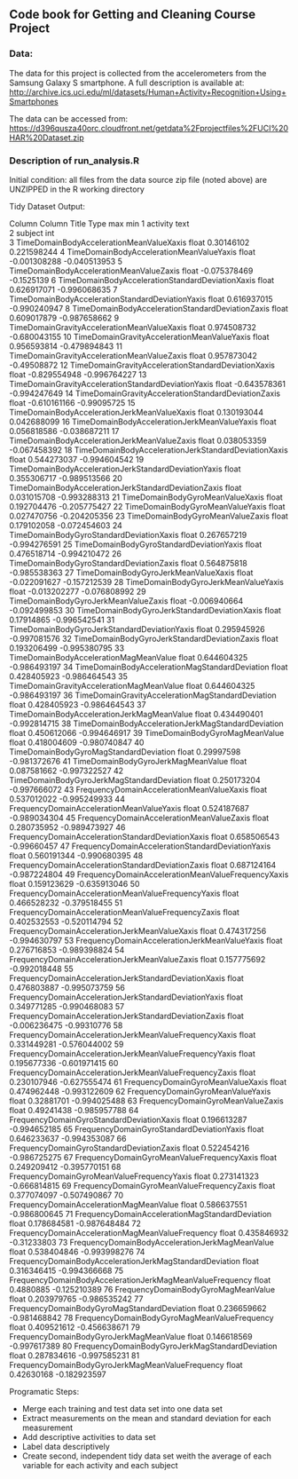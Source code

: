 ##  Code book for Getting and Cleaning Course Project

### Data:
The data for this project is collected from the accelerometers from the Samsung Galaxy S smartphone. 
A full description is available at: http://archive.ics.uci.edu/ml/datasets/Human+Activity+Recognition+Using+Smartphones 

The data can be accessed from: https://d396qusza40orc.cloudfront.net/getdata%2Fprojectfiles%2FUCI%20HAR%20Dataset.zip 

### Description of run_analysis.R 
Initial condition: all files from the data source zip file (noted above) are UNZIPPED in the R working directory

Tidy Dataset Output:

Column	Column Title	Type	max	min
1	activity	text		
2	subject	int		
3	TimeDomainBodyAccelerationMeanValueXaxis	float	0.30146102	0.221598244
4	TimeDomainBodyAccelerationMeanValueYaxis	float	-0.001308288	-0.040513953
5	TimeDomainBodyAccelerationMeanValueZaxis	float	-0.075378469	-0.1525139
6	TimeDomainBodyAccelerationStandardDeviationXaxis	float	0.626917071	-0.996068635
7	TimeDomainBodyAccelerationStandardDeviationYaxis	float	0.616937015	-0.990240947
8	TimeDomainBodyAccelerationStandardDeviationZaxis	float	0.609017879	-0.987658662
9	TimeDomainGravityAccelerationMeanValueXaxis	float	0.974508732	-0.680043155
10	TimeDomainGravityAccelerationMeanValueYaxis	float	0.956593814	-0.479894843
11	TimeDomainGravityAccelerationMeanValueZaxis	float	0.957873042	-0.49508872
12	TimeDomainGravityAccelerationStandardDeviationXaxis	float	-0.829554948	-0.996764227
13	TimeDomainGravityAccelerationStandardDeviationYaxis	float	-0.643578361	-0.994247649
14	TimeDomainGravityAccelerationStandardDeviationZaxis	float	-0.610161166	-0.99095725
15	TimeDomainBodyAccelerationJerkMeanValueXaxis	float	0.130193044	0.042688099
16	TimeDomainBodyAccelerationJerkMeanValueYaxis	float	0.056818586	-0.038687211
17	TimeDomainBodyAccelerationJerkMeanValueZaxis	float	0.038053359	-0.067458392
18	TimeDomainBodyAccelerationJerkStandardDeviationXaxis	float	0.544273037	-0.994604542
19	TimeDomainBodyAccelerationJerkStandardDeviationYaxis	float	0.355306717	-0.989513566
20	TimeDomainBodyAccelerationJerkStandardDeviationZaxis	float	0.031015708	-0.993288313
21	TimeDomainBodyGyroMeanValueXaxis	float	0.192704476	-0.205775427
22	TimeDomainBodyGyroMeanValueYaxis	float	0.027470756	-0.204205356
23	TimeDomainBodyGyroMeanValueZaxis	float	0.179102058	-0.072454603
24	TimeDomainBodyGyroStandardDeviationXaxis	float	0.267657219	-0.994276591
25	TimeDomainBodyGyroStandardDeviationYaxis	float	0.476518714	-0.994210472
26	TimeDomainBodyGyroStandardDeviationZaxis	float	0.564875818	-0.985538363
27	TimeDomainBodyGyroJerkMeanValueXaxis	float	-0.022091627	-0.157212539
28	TimeDomainBodyGyroJerkMeanValueYaxis	float	-0.013202277	-0.076808992
29	TimeDomainBodyGyroJerkMeanValueZaxis	float	-0.006940664	-0.092499853
30	TimeDomainBodyGyroJerkStandardDeviationXaxis	float	0.17914865	-0.996542541
31	TimeDomainBodyGyroJerkStandardDeviationYaxis	float	0.295945926	-0.997081576
32	TimeDomainBodyGyroJerkStandardDeviationZaxis	float	0.193206499	-0.995380795
33	TimeDomainBodyAccelerationMagMeanValue	float	0.644604325	-0.986493197
34	TimeDomainBodyAccelerationMagStandardDeviation	float	0.428405923	-0.986464543
35	TimeDomainGravityAccelerationMagMeanValue	float	0.644604325	-0.986493197
36	TimeDomainGravityAccelerationMagStandardDeviation	float	0.428405923	-0.986464543
37	TimeDomainBodyAccelerationJerkMagMeanValue	float	0.434490401	-0.992814715
38	TimeDomainBodyAccelerationJerkMagStandardDeviation	float	0.450612066	-0.994646917
39	TimeDomainBodyGyroMagMeanValue	float	0.418004609	-0.980740847
40	TimeDomainBodyGyroMagStandardDeviation	float	0.29997598	-0.981372676
41	TimeDomainBodyGyroJerkMagMeanValue	float	0.087581662	-0.997322527
42	TimeDomainBodyGyroJerkMagStandardDeviation	float	0.250173204	-0.997666072
43	FrequencyDomainAccelerationMeanValueXaxis	float	0.537012022	-0.995249933
44	FrequencyDomainAccelerationMeanValueYaxis	float	0.524187687	-0.989034304
45	FrequencyDomainAccelerationMeanValueZaxis	float	0.280735952	-0.989473927
46	FrequencyDomainAccelerationStandardDeviationXaxis	float	0.658506543	-0.99660457
47	FrequencyDomainAccelerationStandardDeviationYaxis	float	0.560191344	-0.990680395
48	FrequencyDomainAccelerationStandardDeviationZaxis	float	0.687124164	-0.987224804
49	FrequencyDomainAccelerationMeanValueFrequencyXaxis	float	0.159123629	-0.635913046
50	FrequencyDomainAccelerationMeanValueFrequencyYaxis	float	0.466528232	-0.379518455
51	FrequencyDomainAccelerationMeanValueFrequencyZaxis	float	0.402532553	-0.520114794
52	FrequencyDomainAccelerationJerkMeanValueXaxis	float	0.474317256	-0.994630797
53	FrequencyDomainAccelerationJerkMeanValueYaxis	float	0.276716853	-0.989398824
54	FrequencyDomainAccelerationJerkMeanValueZaxis	float	0.157775692	-0.992018448
55	FrequencyDomainAccelerationJerkStandardDeviationXaxis	float	0.476803887	-0.995073759
56	FrequencyDomainAccelerationJerkStandardDeviationYaxis	float	0.349771285	-0.990468083
57	FrequencyDomainAccelerationJerkStandardDeviationZaxis	float	-0.006236475	-0.99310776
58	FrequencyDomainAccelerationJerkMeanValueFrequencyXaxis	float	0.331449281	-0.576044002
59	FrequencyDomainAccelerationJerkMeanValueFrequencyYaxis	float	0.195677336	-0.601971415
60	FrequencyDomainAccelerationJerkMeanValueFrequencyZaxis	float	0.230107946	-0.627555474
61	FrequencyDomainGyroMeanValueXaxis	float	0.474962448	-0.993122609
62	FrequencyDomainGyroMeanValueYaxis	float	0.32881701	-0.994025488
63	FrequencyDomainGyroMeanValueZaxis	float	0.49241438	-0.985957788
64	FrequencyDomainGyroStandardDeviationXaxis	float	0.196613287	-0.994652185
65	FrequencyDomainGyroStandardDeviationYaxis	float	0.646233637	-0.994353087
66	FrequencyDomainGyroStandardDeviationZaxis	float	0.522454216	-0.986725275
67	FrequencyDomainGyroMeanValueFrequencyXaxis	float	0.249209412	-0.395770151
68	FrequencyDomainGyroMeanValueFrequencyYaxis	float	0.273141323	-0.666814815
69	FrequencyDomainGyroMeanValueFrequencyZaxis	float	0.377074097	-0.507490867
70	FrequencyDomainAccelerationMagMeanValue	float	0.586637551	-0.986800645
71	FrequencyDomainAccelerationMagStandardDeviation	float	0.178684581	-0.987648484
72	FrequencyDomainAccelerationMagMeanValueFrequency	float	0.435846932	-0.31233803
73	FrequencyDomainBodyAccelerationJerkMagMeanValue	float	0.538404846	-0.993998276
74	FrequencyDomainBodyAccelerationJerkMagStandardDeviation	float	0.316346415	-0.994366668
75	FrequencyDomainBodyAccelerationJerkMagMeanValueFrequency	float	0.4880885	-0.125210389
76	FrequencyDomainBodyGyroMagMeanValue	float	0.203979765	-0.986535242
77	FrequencyDomainBodyGyroMagStandardDeviation	float	0.236659662	-0.981468842
78	FrequencyDomainBodyGyroMagMeanValueFrequency	float	0.409521612	-0.456638671
79	FrequencyDomainBodyGyroJerkMagMeanValue	float	0.146618569	-0.997617389
80	FrequencyDomainBodyGyroJerkMagStandardDeviation	float	0.287834616	-0.997585231
81	FrequencyDomainBodyGyroJerkMagMeanValueFrequency	float	0.42630168	-0.182923597





Programatic Steps:

+ Merge each training and test data set into one data set
+ Extract  measurements on the mean and standard deviation for each measurement
+ Add descriptive activities to data set
+ Label data descriptively
+ Create second, independent tidy data set weith the average of each variable for each activity and each subject
